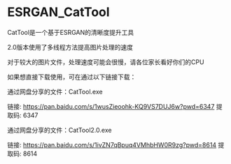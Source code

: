 # ESRGAN_CatTool
CatTool是一个基于ESRGAN的清晰度提升工具

2.0版本使用了多线程方法提高图片处理的速度

对于较大的图片文件，处理速度可能会很慢，请各位家长看好你们的CPU

如果想直接下载使用，可在通过以下链接下载：

通过网盘分享的文件：CatTool.exe

链接: https://pan.baidu.com/s/1wusZieoohk-KQ9VS7DUJ6w?pwd=6347 提取码: 6347

通过网盘分享的文件：CatTool2.0.exe

链接: https://pan.baidu.com/s/1ivZN7qBpuq4VMhbHW0R9zg?pwd=8614 提取码: 8614
